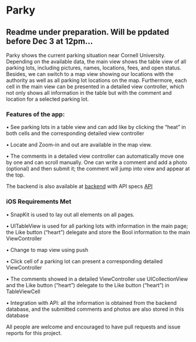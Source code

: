 # Parky

## Readme under preparation. Will be ppdated before Dec 3 at 12pm...



Parky shows the current parking situation near Cornell University. Depending on the available data, the main view shows the table view of all parking lots, including pictures, names, locations, fees, and open status. Besides, we can switch to a map view showing our locations with the authority as well as all parking lot locations on the map. Furthermore, each cell in the main view can be presented in a detailed view controller, which not only shows all information in the table but with the comment and location for a selected parking lot.

### Features of the app:

•	See parking lots in a table view and can add like by clicking the “heat” in both cells and the corresponding detailed view controller

•	Locate and Zoom-in and out are available in the map view.

•	The comments in a detailed view controller can automatically move one by one and can scroll manually. One can write a comment and add a photo (optional) and then submit it; the comment will jump into view and appear at the top.

The backend is also available at [backend](https://github.com/vcccaat/Cornell-Parking) with API specs [API](https://github.com/vcccaat/Cornell-Parking/blob/master/API-specs.txt) 

### iOS Requirements Met

•	SnapKit is used to lay out all elements on all pages.

•	UITableView is used for all parking lots with information in the main page; the Like button (“heart”) delegate and store the Bool information to the main ViewController

•	Change to map view using push

•	Click cell of a parking lot can present a corresponding detailed ViewController

•	The comments showed in a detailed ViewController use UICollectionView and the Like button (“heart”) delegate to the Like button (“heart”) in TableViewCell

•	Integration with API: all the information is obtained from the backend database, and the submitted comments and photos are also stored in this database 

All people are welcome and encouraged to have pull requests and issue reports for this project.


